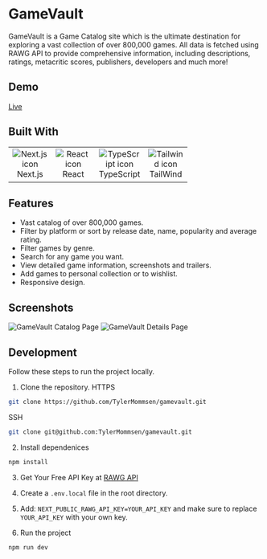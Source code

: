 # GameVault
GameVault is a Game Catalog site which is the ultimate destination for exploring a vast collection of over 800,000 games. All data is fetched using RAWG API to provide comprehensive information, including descriptions, ratings, metacritic scores, publishers, developers and much more! 

## Demo
[Live](https://tylermommsen-gamevault.vercel.app/)

## Built With
<table align="start">
  <tr>
    <td align="center" height="70" width="70">
      <img src="https://skillicons.dev/icons?i=nextjs" alt="Next.js icon">
      <br/>Next.js
    </td>
    <td align="center" height="70" width="70">
      <img src="https://skillicons.dev/icons?i=react" alt="React icon">
      <br/>React
    </td>
    <td align="center" height="70" width="70">
      <img src="https://skillicons.dev/icons?i=ts" alt="TypeScript icon">
      <br/>TypeScript
    </td>
    <td align="center" height="70" width="70">
      <img src="https://skillicons.dev/icons?i=tailwind" alt="Tailwind icon">
      <br/>TailWind
    </td>
  </tr>
</table>

## Features
- Vast catalog of over 800,000 games.
- Filter by platform or sort by release date, name, popularity and average rating.
- Filter games by genre.
- Search for any game you want.
- View detailed game information, screenshots and trailers.
- Add games to personal collection or to wishlist.
- Responsive design.

## Screenshots
![GameVault Catalog Page](https://github.com/TylerMommsen/gamevault/assets/65496518/61801b9a-72ad-4ca8-824e-ff76521e3b07)
![GameVault Details Page](https://github.com/TylerMommsen/gamevault/assets/65496518/2b1e3b95-3829-4955-928f-8ffc150a03cd)

## Development
Follow these steps to run the project locally.
1. Clone the repository.
  HTTPS
  ```sh
  git clone https://github.com/TylerMommsen/gamevault.git
  ```
  SSH
  ```sh
  git clone git@github.com:TylerMommsen/gamevault.git
  ```

2. Install dependenices
  ```sh
  npm install
  ```

3. Get Your Free API Key at [RAWG API](https://rawg.io/apidocs)

4. Create a <code>.env.local</code> file in the root directory.

5. Add: <code>NEXT_PUBLIC_RAWG_API_KEY=YOUR_API_KEY</code> and make sure to replace <code>YOUR_API_KEY</code> with your own key.

6. Run the project
  ```sh
  npm run dev
  ```
